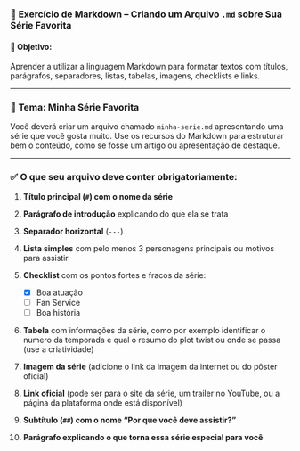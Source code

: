### 📘 **Exercício de Markdown – Criando um Arquivo `.md` sobre Sua Série Favorita**

#### 🎯 **Objetivo:**

Aprender a utilizar a linguagem Markdown para formatar textos com títulos, parágrafos, separadores, listas, tabelas, imagens, checklists e links.

---

### 📂 **Tema: Minha Série Favorita**

Você deverá criar um arquivo chamado `minha-serie.md` apresentando uma série que você gosta muito. Use os recursos do Markdown para estruturar bem o conteúdo, como se fosse um artigo ou apresentação de destaque.

---

### ✅ **O que seu arquivo deve conter obrigatoriamente:**

1. **Título principal (`#`) com o nome da série**

2. **Parágrafo de introdução** explicando do que ela se trata

3. **Separador horizontal** (`---`)

4. **Lista simples** com pelo menos 3 personagens principais ou motivos para assistir

5. **Checklist** com os pontos fortes e fracos da série:

   * [x] Boa atuação
   * [ ] Fan Service
   * [ ] Boa história

6. **Tabela** com informações da série, como por exemplo identificar o numero da temporada e qual o resumo do plot twist ou onde se passa (use a criatividade)

7. **Imagem da série** (adicione o link da imagem da internet ou do pôster oficial)

8. **Link oficial** (pode ser para o site da série, um trailer no YouTube, ou a página da plataforma onde está disponível)

9. **Subtítulo (`##`) com o nome “Por que você deve assistir?”**

10. **Parágrafo explicando o que torna essa série especial para você**



